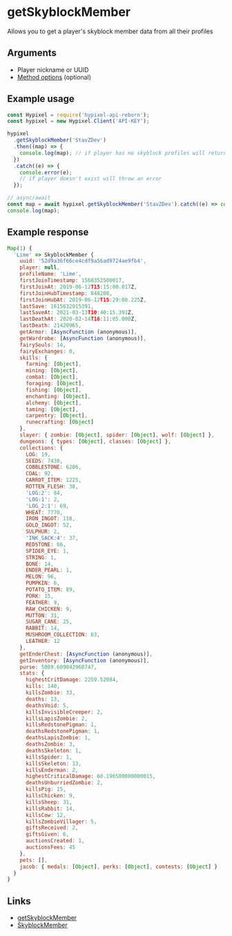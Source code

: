 # getSkyblockMember

Allows you to get a player's skyblock member data from all their profiles

## Arguments

- Player nickname or UUID
- [Method options](https://hypixel-api-reborn.github.io/#/docs/main/master/typedef/MethodOptions) (optional)

## Example usage

```js
const Hypixel = require('hypixel-api-reborn');
const hypixel = new Hypixel.Client('API-KEY');

hypixel
  .getSkyblockMember('StavZDev')
  .then((map) => {
    console.log(map); // if player has no skyblock profiles will return an empty Map
  })
  .catch((e) => {
    console.error(e);
    // if player doesn't exist will throw an error
  });

// async/await
const map = await hypixel.getSkyblockMember('StavZDev').catch((e) => console.error(e));
console.log(map);
```

## Example response

```js
Map(1) {
  'Lime' => SkyblockMember {
    uuid: '52d9a36f66ce4cdf9a56ad9724ae9fb4',
    player: null,
    profileName: 'Lime',
    firstJoinTimestamp: 1560352500017,
    firstJoinAt: 2019-06-12T15:15:00.017Z,
    firstJoinHubTimestamp: 848208,
    firstJoinHubAt: 2019-06-12T15:29:08.225Z,
    lastSave: 1615632015391,
    lastSaveAt: 2021-03-13T10:40:15.391Z,
    lastDeathAt: 2020-02-14T16:11:05.000Z,
    lastDeath: 21420965,
    getArmor: [AsyncFunction (anonymous)],
    getWardrobe: [AsyncFunction (anonymous)],
    fairySouls: 14,
    fairyExchanges: 0,
    skills: {
      farming: [Object],
      mining: [Object],
      combat: [Object],
      foraging: [Object],
      fishing: [Object],
      enchanting: [Object],
      alchemy: [Object],
      taming: [Object],
      carpentry: [Object],
      runecrafting: [Object]
    },
    slayer: { zombie: [Object], spider: [Object], wolf: [Object] },
    dungeons: { types: [Object], classes: [Object] },
    collections: {
      LOG: 19,
      SEEDS: 7430,
      COBBLESTONE: 6206,
      COAL: 92,
      CARROT_ITEM: 1225,
      ROTTEN_FLESH: 38,
      'LOG:2': 84,
      'LOG:1': 2,
      'LOG_2:1': 69,
      WHEAT: 7770,
      IRON_INGOT: 118,
      GOLD_INGOT: 52,
      SULPHUR: 2,
      'INK_SACK:4': 37,
      REDSTONE: 66,
      SPIDER_EYE: 1,
      STRING: 1,
      BONE: 14,
      ENDER_PEARL: 1,
      MELON: 96,
      PUMPKIN: 6,
      POTATO_ITEM: 89,
      PORK: 15,
      FEATHER: 9,
      RAW_CHICKEN: 9,
      MUTTON: 31,
      SUGAR_CANE: 25,
      RABBIT: 14,
      MUSHROOM_COLLECTION: 63,
      LEATHER: 12
    },
    getEnderChest: [AsyncFunction (anonymous)],
    getInventory: [AsyncFunction (anonymous)],
    purse: 5089.609042968747,
    stats: {
      highestCritDamage: 2259.52084,
      kills: 140,
      killsZombie: 33,
      deaths: 13,
      deathsVoid: 5,
      killsInvisibleCreeper: 2,
      killsLapisZombie: 2,
      killsRedstonePigman: 1,
      deathsRedstonePigman: 1,
      deathsLapisZombie: 1,
      deathsZombie: 3,
      deathsSkeleton: 1,
      killsSpider: 1,
      killsSkeleton: 13,
      killsEnderman: 2,
      highestCriticalDamage: 60.196500000000015,
      deathsUnburriedZombie: 2,
      killsPig: 15,
      killsChicken: 9,
      killsSheep: 31,
      killsRabbit: 14,
      killsCow: 12,
      killsZombieVillager: 5,
      giftsReceived: 2,
      giftsGiven: 6,
      auctionsCreated: 1,
      auctionsFees: 45
    },
    pets: [],
    jacob: { medals: [Object], perks: [Object], contests: [Object] }
  }
}
```

## Links

- [getSkyblockMember](https://hypixel-api-reborn.github.io/#/docs/main/master/class/Client?scrollTo=getSkyblockMember)
- [SkyblockMember](https://hypixel-api-reborn.github.io/#/docs/main/master/class/SkyblockMember)
